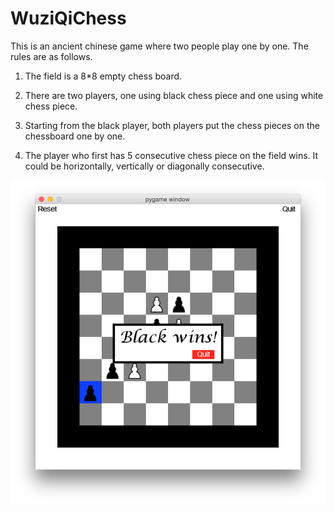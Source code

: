 # WuziQiChess

This is an ancient chinese game where two people play one by one. The rules are as follows.

1. The field is a 8*8 empty chess board.

2. There are two players, one using black chess piece and one using white chess piece.

3. Starting from the black player, both players put the chess pieces on the chessboard one by one.

4. The player who first has 5 consecutive chess piece on the field wins. It could be horizontally, vertically or diagonally consecutive.

![alt tag](https://github.com/runwei/WuziQiChess/blob/master/28.pic_hd.jpg)

